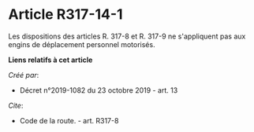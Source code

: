 # Article R317-14-1

Les dispositions des articles R. 317-8 et R. 317-9 ne s'appliquent pas aux engins de déplacement personnel motorisés.

**Liens relatifs à cet article**

_Créé par_:

  - Décret n°2019-1082 du 23 octobre 2019 - art. 13

_Cite_:

  - Code de la route. - art. R317-8
